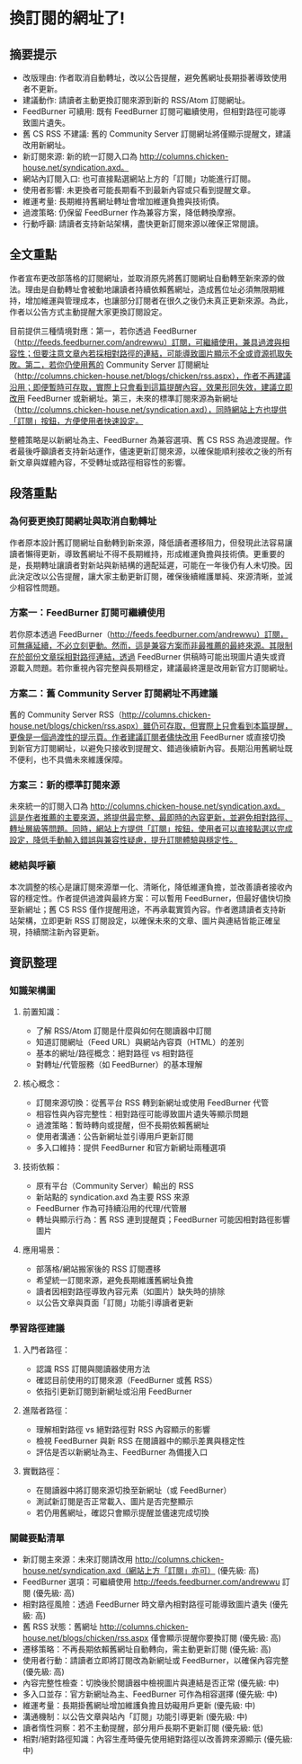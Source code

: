 # 換訂閱的網址了!

## 摘要提示
- 改版理由: 作者取消自動轉址，改以公告提醒，避免舊網址長期掛著導致使用者不更新。
- 建議動作: 請讀者主動更換訂閱來源到新的 RSS/Atom 訂閱網址。
- FeedBurner 可續用: 既有 FeedBurner 訂閱可繼續使用，但相對路徑可能導致圖片遺失。
- 舊 CS RSS 不建議: 舊的 Community Server 訂閱網址將僅顯示提醒文，建議改用新網址。
- 新訂閱來源: 新的統一訂閱入口為 http://columns.chicken-house.net/syndication.axd。
- 網站內訂閱入口: 也可直接點選網站上方的「訂閱」功能進行訂閱。
- 使用者影響: 未更換者可能長期看不到最新內容或只看到提醒文章。
- 維運考量: 長期維持舊網址轉址會增加維運負擔與技術債。
- 過渡策略: 仍保留 FeedBurner 作為兼容方案，降低轉換摩擦。
- 行動呼籲: 請讀者支持新站架構，盡快更新訂閱來源以確保正常閱讀。

## 全文重點
作者宣布更改部落格的訂閱網址，並取消原先將舊訂閱網址自動轉至新來源的做法。理由是自動轉址會被動地讓讀者持續依賴舊網址，造成舊位址必須無限期維持，增加維運與管理成本，也讓部分訂閱者在很久之後仍未真正更新來源。為此，作者以公告方式主動提醒大家更換訂閱設定。

目前提供三種情境對應：第一，若你透過 FeedBurner（http://feeds.feedburner.com/andrewwu）訂閱，可繼續使用，兼具過渡與相容性；但要注意文章內若採相對路徑的連結，可能導致圖片顯示不全或資源抓取失敗。第二，若你仍使用舊的 Community Server 訂閱網址（http://columns.chicken-house.net/blogs/chicken/rss.aspx），作者不再建議沿用；即便暫時可存取，實際上只會看到這篇提醒內容，效果形同失效，建議立即改用 FeedBurner 或新網址。第三，未來的標準訂閱來源為新網址（http://columns.chicken-house.net/syndication.axd），同時網站上方也提供「訂閱」按鈕，方便使用者快速設定。

整體策略是以新網址為主、FeedBurner 為兼容選項、舊 CS RSS 為過渡提醒。作者最後呼籲讀者支持新站運作，儘速更新訂閱來源，以確保能順利接收之後的所有新文章與媒體內容，不受轉址或路徑相容性的影響。

## 段落重點
### 為何要更換訂閱網址與取消自動轉址
作者原本設計舊訂閱網址自動轉到新來源，降低讀者遷移阻力，但發現此法容易讓讀者懶得更新，導致舊網址不得不長期維持，形成維運負擔與技術債。更重要的是，長期轉址讓讀者對新站與新結構的適配延遲，可能在一年後仍有人未切換。因此決定改以公告提醒，讓大家主動更新訂閱，確保後續維護單純、來源清晰，並減少相容性問題。

### 方案一：FeedBurner 訂閱可繼續使用
若你原本透過 FeedBurner（http://feeds.feedburner.com/andrewwu）訂閱，可無痛延續，不必立刻更動。然而，這是兼容方案而非最推薦的最終來源。其限制在於部份文章採相對路徑連結，透過 FeedBurner 供稿時可能出現圖片遺失或資源載入問題。若你重視內容完整與長期穩定，建議最終還是改用新官方訂閱網址。

### 方案二：舊 Community Server 訂閱網址不再建議
舊的 Community Server RSS（http://columns.chicken-house.net/blogs/chicken/rss.aspx）雖仍可存取，但實際上只會看到本篇提醒，更像是一個過渡性的提示頁。作者建議訂閱者儘快改用 FeedBurner 或直接切換到新官方訂閱網址，以避免只接收到提醒文、錯過後續新內容。長期沿用舊網址既不便利，也不具備未來維護保障。

### 方案三：新的標準訂閱來源
未來統一的訂閱入口為 http://columns.chicken-house.net/syndication.axd。這是作者推薦的主要來源，將提供最完整、最即時的內容更新，並避免相對路徑、轉址層級等問題。同時，網站上方提供「訂閱」按鈕，使用者可以直接點選以完成設定，降低手動輸入錯誤與兼容性疑慮，提升訂閱體驗與穩定性。

### 總結與呼籲
本次調整的核心是讓訂閱來源單一化、清晰化，降低維運負擔，並改善讀者接收內容的穩定性。作者提供過渡與最終方案：可以暫用 FeedBurner，但最好儘快切換至新網址；舊 CS RSS 僅作提醒用途，不再承載實質內容。作者邀請讀者支持新站架構，立即更新 RSS 訂閱設定，以確保未來的文章、圖片與連結皆能正確呈現，持續關注新內容更新。

## 資訊整理

### 知識架構圖
1. 前置知識：
   - 了解 RSS/Atom 訂閱是什麼與如何在閱讀器中訂閱
   - 知道訂閱網址（Feed URL）與網站內容頁（HTML）的差別
   - 基本的網址/路徑概念：絕對路徑 vs 相對路徑
   - 對轉址/代管服務（如 FeedBurner）的基本理解

2. 核心概念：
   - 訂閱來源切換：從舊平台 RSS 轉到新網址或使用 FeedBurner 代管
   - 相容性與內容完整性：相對路徑可能導致圖片遺失等顯示問題
   - 過渡策略：暫時轉向或提醒，但不長期依賴舊網址
   - 使用者溝通：公告新網址並引導用戶更新訂閱
   - 多入口維持：提供 FeedBurner 和官方新網址兩種選項

3. 技術依賴：
   - 原有平台（Community Server）輸出的 RSS
   - 新站點的 syndication.axd 為主要 RSS 來源
   - FeedBurner 作為可持續沿用的代理/代管層
   - 轉址與顯示行為：舊 RSS 連到提醒頁；FeedBurner 可能因相對路徑影響圖片

4. 應用場景：
   - 部落格/網站搬家後的 RSS 訂閱遷移
   - 希望統一訂閱來源，避免長期維護舊網址負擔
   - 讀者因相對路徑導致內容元素（如圖片）缺失時的排除
   - 以公告文章與頁面「訂閱」功能引導讀者更新

### 學習路徑建議
1. 入門者路徑：
   - 認識 RSS 訂閱與閱讀器使用方法
   - 確認目前使用的訂閱來源（FeedBurner 或舊 RSS）
   - 依指引更新訂閱到新網址或沿用 FeedBurner

2. 進階者路徑：
   - 理解相對路徑 vs 絕對路徑對 RSS 內容顯示的影響
   - 檢視 FeedBurner 與新 RSS 在閱讀器中的顯示差異與穩定性
   - 評估是否以新網址為主、FeedBurner 為備援入口

3. 實戰路徑：
   - 在閱讀器中將訂閱來源切換至新網址（或 FeedBurner）
   - 測試新訂閱是否正常載入、圖片是否完整顯示
   - 若仍用舊網址，確認只會顯示提醒並儘速完成切換

### 關鍵要點清單
- 新訂閱主來源：未來訂閱請改用 http://columns.chicken-house.net/syndication.axd（網站上方「訂閱」亦可） (優先級: 高)
- FeedBurner 選項：可繼續使用 http://feeds.feedburner.com/andrewwu 訂閱 (優先級: 高)
- 相對路徑風險：透過 FeedBurner 時文章內相對路徑可能導致圖片遺失 (優先級: 高)
- 舊 RSS 狀態：舊網址 http://columns.chicken-house.net/blogs/chicken/rss.aspx 僅會顯示提醒你要換訂閱 (優先級: 高)
- 遷移策略：不再長期依賴舊網址自動轉向，需主動更新訂閱 (優先級: 高)
- 使用者行動：請讀者立即將訂閱改為新網址或 FeedBurner，以確保內容完整 (優先級: 高)
- 內容完整性檢查：切換後於閱讀器中檢視圖片與連結是否正常 (優先級: 中)
- 多入口並存：官方新網址為主、FeedBurner 可作為相容選擇 (優先級: 中)
- 維運考量：長期掛舊網址增加維護負擔且妨礙用戶更新 (優先級: 中)
- 溝通機制：以公告文章與站內「訂閱」功能引導更新 (優先級: 中)
- 讀者惰性洞察：若不主動提醒，部分用戶長期不更新訂閱 (優先級: 低)
- 相對/絕對路徑知識：內容生產時優先使用絕對路徑以改善跨來源顯示 (優先級: 中)